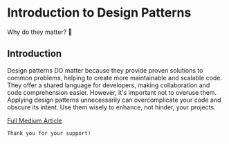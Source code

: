 # Introduction to Design Patterns
Why do they matter? 🤔

## Introduction
Design patterns DO matter because they provide proven solutions to common problems, helping to create more maintainable and scalable code. They offer a shared language for developers, making collaboration and code comprehension easier. However, it's important not to overuse them. Applying design patterns unnecessarily can overcomplicate your code and obscure its intent. Use them wisely to enhance, not hinder, your projects.


[Full Medium Article](https://levelup.gitconnected.com/introduction-to-design-patterns-035cd4d5340d)


```
Thank you for your support!
```